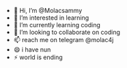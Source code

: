 - 👋 Hi, I’m @Molacsammy
- 👀 I’m interested in learning 
- 🌱 I’m currently learning coding
- 💞️ I’m looking to collaborate on coding
- 📫 reach me on telegram @molac4j
- 😄 i have nun
- ⚡ world is ending

<!---
Molacsammy/Molacsammy is a ✨ special ✨ repository because its `README.md` (this file) appears on your GitHub profile.
You can click the Preview link to take a look at your changes.
--->
